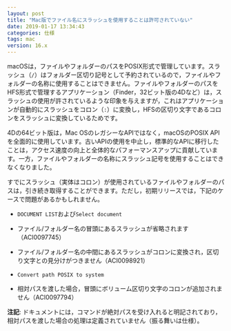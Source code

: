 ```yaml
---
layout: post
title: "Mac版でファイル名にスラッシュを使用することは許可されていない"
date: 2019-01-17 13:34:43
categories: 仕様 
tags: mac 
version: 16.x
---
```


macOSは，ファイルやフォルダーのパスをPOSIX形式で管理しています。スラッシュ（``/``）はフォルダー区切り記号として予約されているので，ファイルやフォルダーの名称に使用することはできません。ファイルやフォルダーのパスをHFS形式で管理するアプリケーション（Finder，32ビット版の4Dなど）は，スラッシュの使用が許されているような印象を与えますが，これはアプリケーションが自動的にスラッシュをコロン（``:``）に変換し，HFSの区切り文字であるコロンをスラッシュに変換しているためです。

4Dの64ビット版は，Mac OSのレガシーなAPIではなく，macOSのPOSIX APIを全面的に使用しています。古いAPIの使用を中止し，標準的なAPIに移行したことは，アクセス速度の向上と全体的なパフォーマンスアップに貢献しています。一方，ファイルやフォルダーの名称にスラッシュ記号を使用することはできなくなりました。

すでにスラッシュ（実体はコロン）が使用されているファイルやフォルダーのパスは，引き続き取得することができます。ただし，初期リリースでは，下記のケースで問題があるかもしれません。

* ``DOCUMENT LIST``および``Select document``

* ファイル/フォルダー名の冒頭にあるスラッシュが省略されます（ACI0097745）

* ファイル/フォルダー名の中間にあるスラッシュがコロンに変換され，区切り文字との見分けがつきません（ACI0098921）

* ``Convert path POSIX to system``

* 相対パスを渡した場合，冒頭にボリューム区切り文字のコロンが追加されません（ACI0097794）

**注記**: ドキュメントには，コマンドが絶対パスを受け入れると明記されており，相対パスを渡した場合の処理は定義されていません（振る舞いは仕様）。

